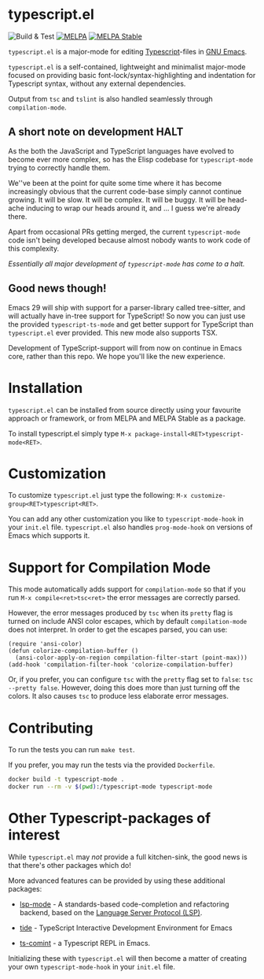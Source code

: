 # typescript.el

![Build & Test](https://github.com/emacs-typescript/typescript.el/workflows/Build%20&%20Test/badge.svg)
[![MELPA](https://melpa.org/packages/typescript-mode-badge.svg)](https://melpa.org/#/typescript-mode)
[![MELPA Stable](https://stable.melpa.org/packages/typescript-mode-badge.svg)](https://stable.melpa.org/#/typescript-mode)

`typescript.el` is a major-mode for editing [Typescript](http://www.typescriptlang.org/)-files in [GNU Emacs](https://www.gnu.org/software/emacs/).

`typescript.el` is a self-contained, lightweight and minimalist major-mode
focused on providing basic font-lock/syntax-highlighting and
indentation for Typescript syntax, without any external dependencies.

Output from `tsc` and `tslint` is also handled seamlessly through
`compilation-mode`.

## A short note on development HALT

As the both the JavaScript and TypeScript languages have evolved to become ever more complex, so has the
Elisp codebase for `typescript-mode` trying to correctly handle them.

We''ve been at the point for quite some time where it has become increasingly obvious that the current code-base
simply cannot continue growing. It will be slow. It will be complex. It will be buggy. It will be head-ache inducing
to wrap our heads around it, and ... I guess we're already there.

Apart from occasional PRs getting merged, the current `typescript-mode` code isn't being developed because almost nobody
wants to work code of this complexity.

*Essentially all major development of `typescript-mode` has come to a halt.*

## Good news though!

Emacs 29 will ship with support for a parser-library called tree-sitter, and will actually have in-tree
support for TypeScript!  So now you can just use the provided `typescript-ts-mode` and get
better support for TypeScript than `typescript.el` ever provided. This new mode also supports TSX.

Development of TypeScript-support will from now on continue in Emacs core, rather than this repo.
We hope you'll like the new experience.

# Installation

`typescript.el` can be installed from source directly using your
favourite approach or framework, or from MELPA and MELPA Stable as a
package.

To install typescript.el simply type `M-x package-install<RET>typescript-mode<RET>`.

# Customization

To customize `typescript.el` just type the following: `M-x customize-group<RET>typescript<RET>`.

You can add any other customization you like to `typescript-mode-hook`
in your `init.el` file. `typescript.el` also handles `prog-mode-hook`
on versions of Emacs which supports it.

# Support for Compilation Mode

This mode automatically adds support for `compilation-mode` so that if
you run `M-x compile<ret>tsc<ret>` the error messages are correctly
parsed.

However, the error messages produced by `tsc` when its `pretty` flag
is turned on include ANSI color escapes, which by default
`compilation-mode` does not interpret. In order to get the escapes
parsed, you can use:

```elisp
(require 'ansi-color)
(defun colorize-compilation-buffer ()
  (ansi-color-apply-on-region compilation-filter-start (point-max)))
(add-hook 'compilation-filter-hook 'colorize-compilation-buffer)
```

Or, if you prefer, you can configure `tsc` with the `pretty` flag set
to `false`: `tsc --pretty false`. However, doing this does more than
just turning off the colors. It also causes `tsc` to produce less
elaborate error messages.

# Contributing

To run the tests you can run `make test`.

If you prefer, you may run the tests via the provided `Dockerfile`.

```bash
docker build -t typescript-mode .
docker run --rm -v $(pwd):/typescript-mode typescript-mode
```

# Other Typescript-packages of interest

While `typescript.el` may *not* provide a full kitchen-sink, the good
news is that there's other packages which do!

More advanced features can be provided by using these additional
packages:

* [lsp-mode](https://github.com/emacs-lsp/lsp-mode) - A standards-based
  code-completion and refactoring backend, based on the
  [Language Server Protocol (LSP)](https://langserver.org/).

* [tide](https://github.com/ananthakumaran/tide/) - TypeScript
  Interactive Development Environment for Emacs
* [ts-comint](https://github.com/josteink/ts-comint) - a Typescript REPL
  in Emacs.

Initializing these with `typescript.el` will then become a matter of
creating your own `typescript-mode-hook` in your `init.el` file.
